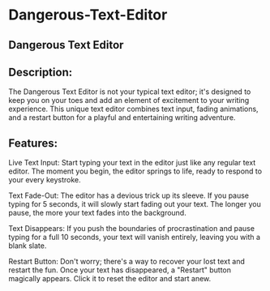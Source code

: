 # Dangerous-Text-Editor

 Dangerous Text Editor
 -------

Description:
-----

The Dangerous Text Editor is not your typical text editor; it's designed to keep you on your toes and add an element of excitement to your writing experience. This unique text editor combines text input, fading animations, and a restart button for a playful and entertaining writing adventure.

Features:
----

Live Text Input: Start typing your text in the editor just like any regular text editor. The moment you begin, the editor springs to life, ready to respond to your every keystroke.

Text Fade-Out: The editor has a devious trick up its sleeve. If you pause typing for 5 seconds, it will slowly start fading out your text. The longer you pause, the more your text fades into the background.

Text Disappears: If you push the boundaries of procrastination and pause typing for a full 10 seconds, your text will vanish entirely, leaving you with a blank slate.

Restart Button: Don't worry; there's a way to recover your lost text and restart the fun. Once your text has disappeared, a "Restart" button magically appears. Click it to reset the editor and start anew.
